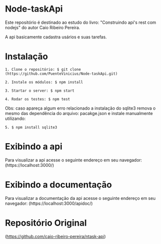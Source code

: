 # Node-taskApi #

  Este repositório é destinado ao estudo do  livro: "Construindo api's rest com nodejs" do autor Caio Ribeiro Pereira.

  A api basicamente cadastra usários e suas tarefas.

# Instalação #

    1. Clone o repositório: $ git clone (https://github.com/PuenteVinicius/Node-taskApi.git)

    2. Instale os módulos: $ npm install

    3. Startar o server: $ npm start

    4. Rodar os testes: $ npm test

Obs: caso apareça algum erro relacionado a instalação do sqlite3 remova o mesmo das dependência do arquivo: pacakge.json e instale manualmente utilizando:

    5. $ npm install sqlite3

# Exibindo a api #

  Para visualizar a api acesse o seguinte endereço em seu navegador: (https://localhost:3000/)

# Exibindo a documentação #

  Para visualizar a documentação da api acesse o seguinte endereço em seu navegador: (https://localhost:3000/apidoc/)

# Repositório Original #
  (https://github.com/caio-ribeiro-pereira/ntask-api)
